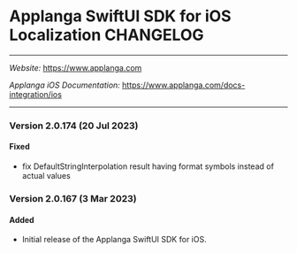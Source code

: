 # Applanga SwiftUI SDK for iOS Localization CHANGELOG
***
*Website:* <https://www.applanga.com> 

*Applanga iOS Documentation:* <https://www.applanga.com/docs-integration/ios> 
***

### Version 2.0.174 (20 Jul 2023)
#### Fixed
- fix DefaultStringInterpolation result having format symbols instead of actual values

### Version 2.0.167 (3 Mar 2023)
#### Added
- Initial release of the Applanga SwiftUI SDK for iOS.
